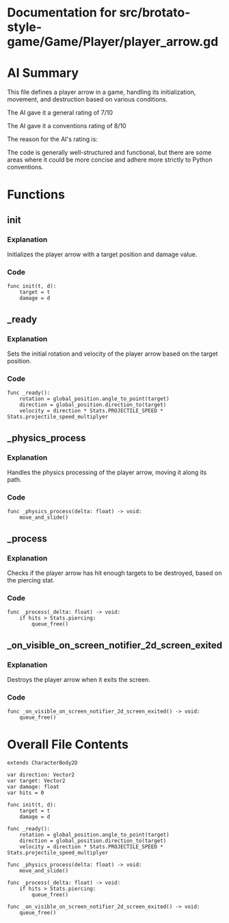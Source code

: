# Documentation for src/brotato-style-game/Game/Player/player_arrow.gd

# AI Summary
This file defines a player arrow in a game, handling its initialization, movement, and destruction based on various conditions.

The AI gave it a general rating of 7/10

The AI gave it a conventions rating of 8/10

The reason for the AI's rating is:

The code is generally well-structured and functional, but there are some areas where it could be more concise and adhere more strictly to Python conventions.
# Functions

## init
### Explanation
Initializes the player arrow with a target position and damage value.
### Code
```godot
func init(t, d):
	target = t
	damage = d
```

## _ready
### Explanation
Sets the initial rotation and velocity of the player arrow based on the target position.
### Code
```godot
func _ready():
	rotation = global_position.angle_to_point(target)
	direction = global_position.direction_to(target)
	velocity = direction * Stats.PROJECTILE_SPEED * Stats.projectile_speed_multiplyer
```

## _physics_process
### Explanation
Handles the physics processing of the player arrow, moving it along its path.
### Code
```godot
func _physics_process(delta: float) -> void:
	move_and_slide()
```

## _process
### Explanation
Checks if the player arrow has hit enough targets to be destroyed, based on the piercing stat.
### Code
```godot
func _process(_delta: float) -> void:
	if hits > Stats.piercing:
		queue_free()
```

## _on_visible_on_screen_notifier_2d_screen_exited
### Explanation
Destroys the player arrow when it exits the screen.
### Code
```godot
func _on_visible_on_screen_notifier_2d_screen_exited() -> void:
	queue_free()
```
# Overall File Contents
```godot
extends CharacterBody2D

var direction: Vector2
var target: Vector2
var damage: float
var hits = 0

func init(t, d):
	target = t
	damage = d

func _ready():
	rotation = global_position.angle_to_point(target)
	direction = global_position.direction_to(target)
	velocity = direction * Stats.PROJECTILE_SPEED * Stats.projectile_speed_multiplyer

func _physics_process(delta: float) -> void:
	move_and_slide()

func _process(_delta: float) -> void:
	if hits > Stats.piercing:
		queue_free()

func _on_visible_on_screen_notifier_2d_screen_exited() -> void:
	queue_free()

```
